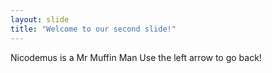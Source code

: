 ```yaml
---
layout: slide
title: "Welcome to our second slide!"
---
```

Nicodemus is a Mr Muffin Man
Use the left arrow to go back!
